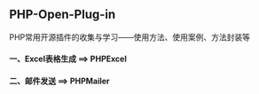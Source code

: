 ## PHP-Open-Plug-in
PHP常用开源插件的收集与学习——使用方法、使用案例、方法封装等

#### 一、Excel表格生成 ==> PHPExcel

#### 二、邮件发送 ==> PHPMailer

